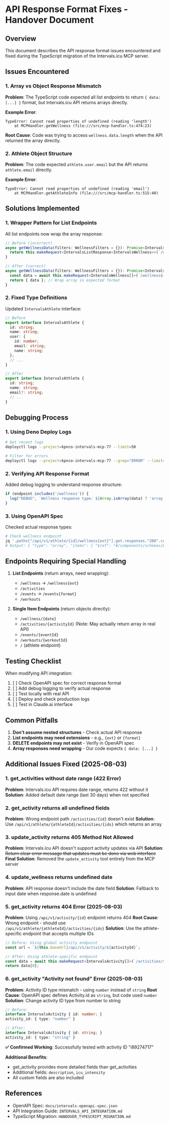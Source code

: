 # API Response Format Fixes - Handover Document

## Overview
This document describes the API response format issues encountered and fixed during the TypeScript migration of the Intervals.icu MCP server.

## Issues Encountered

### 1. Array vs Object Response Mismatch
**Problem**: The TypeScript code expected all list endpoints to return `{ data: [...] }` format, but Intervals.icu API returns arrays directly.

**Example Error**:
```
TypeError: Cannot read properties of undefined (reading 'length')
    at MCPHandler.getWellness (file:///src/mcp-handler.ts:474:23)
```

**Root Cause**: Code was trying to access `wellness.data.length` when the API returned the array directly.

### 2. Athlete Object Structure
**Problem**: The code expected `athlete.user.email` but the API returns `athlete.email` directly.

**Example Error**:
```
TypeError: Cannot read properties of undefined (reading 'email')
    at MCPHandler.getAthleteInfo (file:///src/mcp-handler.ts:515:40)
```

## Solutions Implemented

### 1. Wrapper Pattern for List Endpoints
All list endpoints now wrap the array response:

```typescript
// Before (incorrect)
async getWellnessData(filters: WellnessFilters = {}): Promise<IntervalsListResponse<IntervalsWellness>> {
  return this.makeRequest<IntervalsListResponse<IntervalsWellness>>(`/wellness${query}`);
}

// After (correct)
async getWellnessData(filters: WellnessFilters = {}): Promise<IntervalsListResponse<IntervalsWellness>> {
  const data = await this.makeRequest<IntervalsWellness[]>(`/wellness${query}`);
  return { data }; // Wrap array in expected format
}
```

### 2. Fixed Type Definitions
Updated `IntervalsAthlete` interface:

```typescript
// Before
export interface IntervalsAthlete {
  id: string;
  name: string;
  user: {
    id: number;
    email: string;
    name: string;
  };
  // ...
}

// After
export interface IntervalsAthlete {
  id: string;
  name: string;
  email?: string;
  // ...
}
```

## Debugging Process

### 1. Using Deno Deploy Logs
```bash
# Get recent logs
deployctl logs --project=kpnco-intervals-mcp-77 --limit=50

# Filter for errors
deployctl logs --project=kpnco-intervals-mcp-77 --grep="ERROR" --limit=30
```

### 2. Verifying API Response Format
Added debug logging to understand response structure:
```typescript
if (endpoint.includes('/wellness')) {
  log("DEBUG", `Wellness response type: ${Array.isArray(data) ? 'array' : typeof data}`);
}
```

### 3. Using OpenAPI Spec
Checked actual response types:
```bash
# Check wellness endpoint
jq '.paths["/api/v1/athlete/{id}/wellness{ext}"].get.responses."200".content."*/*".schema' docs/intervals-openapi-spec.json
# Output: { "type": "array", "items": { "$ref": "#/components/schemas/Wellness" } }
```

## Endpoints Requiring Special Handling

1. **List Endpoints** (return arrays, need wrapping):
   - `/wellness` → `/wellness{ext}`
   - `/activities`
   - `/events` → `/events{format}`
   - `/workouts`

2. **Single Item Endpoints** (return objects directly):
   - `/wellness/{date}`
   - `/activities/{activityId}` (Note: May actually return array in real API)
   - `/events/{eventId}`
   - `/workouts/{workoutId}`
   - `/` (athlete endpoint)

## Testing Checklist

When modifying API integration:

1. [ ] Check OpenAPI spec for correct response format
2. [ ] Add debug logging to verify actual response
3. [ ] Test locally with real API
4. [ ] Deploy and check production logs
5. [ ] Test in Claude.ai interface

## Common Pitfalls

1. **Don't assume nested structures** - Check actual API response
2. **List endpoints may need extensions** - e.g., `{ext}` or `{format}`
3. **DELETE endpoints may not exist** - Verify in OpenAPI spec
4. **Array responses need wrapping** - Our code expects `{ data: [...] }`

## Additional Issues Fixed (2025-08-03)

### 1. get_activities without date range (422 Error)
**Problem**: Intervals.icu API requires date range, returns 422 without it
**Solution**: Added default date range (last 30 days) when not specified

### 2. get_activity returns all undefined fields
**Problem**: Wrong endpoint path `/activities/{id}` doesn't exist
**Solution**: Use `/api/v1/athlete/{athleteId}/activities/{ids}` which returns an array

### 3. update_activity returns 405 Method Not Allowed
**Problem**: Intervals.icu API doesn't support activity updates via API
**Solution**: ~~Return clear error message that updates must be done via web interface~~
**Final Solution**: Removed the `update_activity` tool entirely from the MCP server

### 4. update_wellness returns undefined date
**Problem**: API response doesn't include the date field
**Solution**: Fallback to input date when response.date is undefined

### 5. get_activity returns 404 Error (2025-08-03)
**Problem**: Using `/api/v1/activity/{id}` endpoint returns 404
**Root Cause**: Wrong endpoint - should use `/api/v1/athlete/{athleteId}/activities/{ids}`
**Solution**: Use the athlete-specific endpoint that accepts multiple IDs

```typescript
// Before: Using global activity endpoint
const url = `${this.baseUrl}/api/v1/activity/${activityId}`;

// After: Using athlete-specific endpoint
const data = await this.makeRequest<IntervalsActivity[]>(`/activities/${activityId}`);
return data[0];
```

### 6. get_activity "Activity not found" Error (2025-08-03)
**Problem**: Activity ID type mismatch - using `number` instead of `string`
**Root Cause**: OpenAPI spec defines Activity.id as `string`, but code used `number`
**Solution**: Change activity ID type from number to string

```typescript
// Before: 
interface IntervalsActivity { id: number; }
activity_id: { type: "number" }

// After:
interface IntervalsActivity { id: string; }  
activity_id: { type: "string" }
```

**✅ Confirmed Working**: Successfully tested with activity ID "i89274717"

**Additional Benefits**: 
- get_activity provides more detailed fields than get_activities
- Additional fields: `description`, `icu_intensity`
- All custom fields are also included

## References

- OpenAPI Spec: `docs/intervals-openapi-spec.json`
- API Integration Guide: `INTERVALS_API_INTEGRATION.md`
- TypeScript Migration: `HANDOVER_TYPESCRIPT_MIGRATION.md`